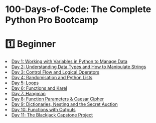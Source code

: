 # 100-Days-of-Code: The Complete Python Pro Bootcamp
# 1️⃣ Beginner 
<li> <a href = "https://github.com/marroth2808/100-Days-of-Code---The-Complete-P-ython-Pro-Bootcamp-for-2022/tree/main/Day%2001"> Day 1: Working with Variables in Python to Manage Data </a></li>
<li> <a href = "https://github.com/marroth2808/100-Days-of-Code-The-Complete-Python-Pro-Bootcamp-for-2022/tree/main/Day%2002"> Day 2: Understanding Data Types and How to Manipulate Strings </a></li>
<li> <a href = "https://github.com/marroth2808/100-Days-of-Code-The-Complete-Python-Pro-Bootcamp-for-2022/tree/main/Day%2003"> Day 3: Control Flow and Logical Operators</a></li>
<li> <a href = "https://github.com/marroth2808/100-Days-of-Code-The-Complete-Python-Pro-Bootcamp-for-2022/tree/main/Day%2004"> Day 4: Randomisation and Python Lists</a></li>
<li> <a href = "https://github.com/marroth2808/100-Days-of-Code-The-Complete-Python-Pro-Bootcamp/tree/main/Day%2005"> Day 5: Loops</a></li>
<li> <a href = "https://github.com/marroth2808/100-Days-of-Code-The-Complete-Python-Pro-Bootcamp/tree/main/Day%2006"> Day 6: Functions and Karel</a></li>
<li> <a href = "https://github.com/marroth2808/100-Days-of-Code-The-Complete-Python-Pro-Bootcamp/tree/main/Day%2007"> Day 7: Hangman</a></li>
<li> <a href = "https://github.com/marroth2808/100-Days-of-Code-The-Complete-Python-Pro-Bootcamp/tree/main/Day%2008"> Day 8: Function Parameters & Caesar Cipher</a></li>
<li> <a href = "https://github.com/marroth2808/100-Days-of-Code-The-Complete-Python-Pro-Bootcamp/tree/main/Day%2009"> Day 9: Dictionaries, Nesting and the Secret Auction</a></li>
<li> <a href = "https://github.com/marroth2808/100-Days-of-Code-The-Complete-Python-Pro-Bootcamp/tree/main/Day%2010"> Day 10: Functions with Outputs</a></li>
<li> <a href = "https://github.com/marroth2808/100-Days-of-Code-The-Complete-Python-Pro-Bootcamp/tree/main/Day%2011"> Day 11: The Blackjack Capstone Project</a></li>
 

